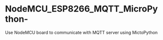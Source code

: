 # NodeMCU_ESP8266_MQTT_MicroPython-
Use NodeMCU board to communicate with MQTT server using MictoPython
